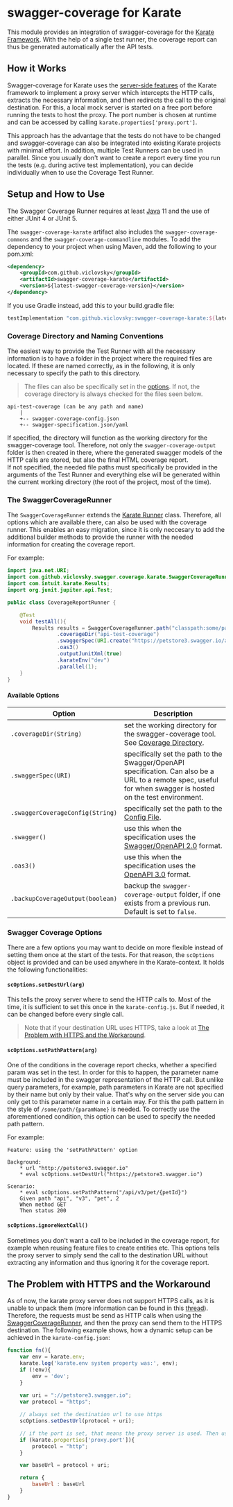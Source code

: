 # swagger-coverage for Karate
This module provides an integration of swagger-coverage for the [Karate Framework](https://github.com/karatelabs/karate). With the help of a single test runner, the coverage report can thus be generated automatically after the API tests.

## How it Works
Swagger-coverage for Karate uses the [server-side features](https://github.com/karatelabs/karate/tree/master/karate-netty#karate-netty) of the Karate framework to implement a proxy server which intercepts the HTTP calls, extracts the necessary information, and then redirects the call to the original destination. For this, a local mock server is started on a free port before running the tests to host the proxy. The port number is chosen at runtime and can be accessed by calling `karate.properties['proxy.port']`.

This approach has the advantage that the tests do not have to be changed and swagger-coverage can also be integrated into existing Karate projects with minimal effort. In addition, multiple Test Runners can be used in parallel. Since you usually don't want to create a report every time you run the tests (e.g. during active test implementation), you can decide individually when to use the Coverage Test Runner.

## Setup and How to Use
The Swagger Coverage Runner requires at least [Java](https://www.oracle.com/java/technologies/downloads/) 11 and the use of either JUnit 4 or JUnit 5.  

The `swagger-coverage-karate` artifact also includes the `swagger-coverage-commons` and the `swagger-coverage-commandline` modules.
To add the dependency to your project when using Maven, add the following to your pom.xml:
```xml
<dependency>
    <groupId>com.github.viclovsky</groupId>
    <artifactId>swagger-coverage-karate</artifactId>
    <version>${latest-swagger-coverage-version}</version>
</dependency>
```

If you use Gradle instead, add this to your build.gradle file:

```gradle
testImplementation "com.github.viclovsky:swagger-coverage-karate:${latest-swagger-coverage-version}"
```


### <a name="coverageDir"></a> Coverage Directory and Naming Conventions
The easiest way to provide the Test Runner with all the necessary information is to have a folder in the project where the required files are located. If these are named correctly, as in the following, it is only necessary to specify the path to this directory.

> The files can also be specifically set in the [options](#options). If not, the coverage directory is always checked for the files seen below.

```
api-test-coverage (can be any path and name)
    |
    +-- swagger-coverage-config.json
    +-- swagger-specification.json/yaml
```

If specified, the directory will function as the working directory for the swagger-coverage tool. Therefore, not only the `swagger-coverage-output` folder is then created in there, where the generated swagger models of the HTTP calls are stored, but also the final HTML coverage report.  
If not specified, the needed file paths must specifically be provided in the arguments of the Test Runner and everything else will be generated within the current working directory (the root of the project, most of the time).

### <a name="runner"></a> The SwaggerCoverageRunner
The `SwaggerCoverageRunner` extends the [Karate Runner](https://github.com/karatelabs/karate#junit-4-parallel-execution) class. Therefore, all options which are available there, can also be used with the coverage runner. This enables an easy migration, since it is only neccesary to add the additional builder methods to provide the runner with the needed information for creating the coverage report.

For example:
```java
import java.net.URI;
import com.github.viclovsky.swagger.coverage.karate.SwaggerCoverageRunner;
import com.intuit.karate.Results;
import org.junit.jupiter.api.Test;

public class CoverageReportRunner {

    @Test
    void testAll(){
        Results results = SwaggerCoverageRunner.path("classpath:some/path")
                .coverageDir("api-test-coverage")
                .swaggerSpec(URI.create("https://petstore3.swagger.io/api/v3/openapi.json"))
                .oas3()
                .outputJunitXml(true)
                .karateEnv("dev")
                .parallel(1);
    }
}
```

#### <a name="options"></a> Available Options
| Option | Description  |
|--------|--------------|
| `.coverageDir(String)` | set the working directory for the swagger-coverage tool. See [Coverage Directory](#coverageDir). |
| `.swaggerSpec(URI)` | specifically set the path to the Swagger/OpenAPI specification. Can also be a URL to a remote spec, useful for when swagger is hosted on the test environment.|
| `.swaggerCoverageConfig(String)` | specifically set the path to the [Config File](https://github.com/viclovsky/swagger-coverage#configuration-options). |
| `.swagger()`  |  use this when the specification uses the [Swagger/OpenAPI 2.0](https://swagger.io/specification/v2/) format. |
| `.oas3()` | use this when the specification uses the [OpenAPI 3.0](https://swagger.io/specification/) format.  |
| `.backupCoverageOutput(boolean)`  | backup the `swagger-coverage-output` folder, if one exists from a previous run. Default is set to `false`. |

### Swagger Coverage Options
There are a few options you may want to decide on more flexible instead of setting them once at the start of the tests. For that reason, the `scOptions` object is provided and can be used anywhere in the Karate-context. It holds the following functionalities:

#### `scOptions.setDestUrl(arg)`
This tells the proxy server where to send the HTTP calls to. Most of the time, it is sufficient to set this once in the `karate-config.js`. But if needed, it can be changed before every single call.

> Note that if your destination URL uses HTTPS, take a look at [The Problem with HTTPS and the Workaround](#https).

#### `scOptions.setPathPattern(arg)`
One of the conditions in the coverage report checks, whether a specified param was set in the test. In order for this to happen, the parameter name must be included in the swagger representation of the HTTP call. But unlike query parameters, for example, path parameters in Karate are not specified by their name but only by their value. That's why on the server side you can only get to this parameter name in a certain way. For this the path pattern in the style of `/some/path/{paramName}` is needed. To correctly use the aforementioned condition, this option can be used to specify the needed path pattern.

For example:

```gherkin
Feature: using the 'setPathPattern' option

Background:
    * url "http://petstore3.swagger.io"
    * eval scOptions.setDestUrl("https://petstore3.swagger.io")

Scenario:
    * eval scOptions.setPathPattern("/api/v3/pet/{petId}")
    Given path "api", "v3", "pet", 2
    When method GET
    Then status 200
```

#### `scOptions.ignoreNextCall()`
Sometimes you don't want a call to be included in the coverage report, for example when reusing feature files to create entities etc. This options tells the proxy server to simply send the call to the destination URL without extracting any information and thus ignoring it for the coverage report.

## <a name="https"></a> The Problem with HTTPS and the Workaround
As of now, the karate proxy server does not support HTTPS calls, as it is unable to unpack them (more information can be found in this [thread](https://github.com/karatelabs/karate/issues/640)). Therefore, the requests must be send as HTTP calls when using the [SwaggerCoverageRunner](#runner), and then the proxy can send them to the HTTPS destination. The following example shows, how a dynamic setup can be achieved in the `karate-config.json`:

```javaScript
function fn(){
    var env = karate.env;
    karate.log('karate.env system property was:', env);
    if (!env){
        env = 'dev';
    }
    
    var uri = "://petstore3.swagger.io";
    var protocol = "https";

    // always set the destination url to use https
    scOptions.setDestUrl(protocol + uri);

    // if the port is set, that means the proxy server is used. Then use the http protocol.
    if (karate.properties['proxy.port']){
        protocol = "http";
    }

    var baseUrl = protocol + uri;

    return {
        baseUrl : baseUrl
    }
}
```
